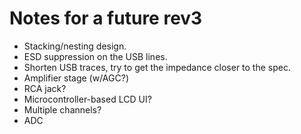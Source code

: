 Notes for a future rev3
=======================

- Stacking/nesting design.
- ESD suppression on the USB lines.
- Shorten USB traces, try to get the impedance closer to the spec.
- Amplifier stage (w/AGC?)
- RCA jack?
- Microcontroller-based LCD UI?
- Multiple channels?
- ADC 
